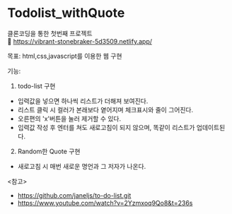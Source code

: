 # Todolist_withQuote
클론코딩을 통한 첫번째 프로젝트</br>
:link: https://vibrant-stonebraker-5d3509.netlify.app/

목표: html,css,javascript를 이용한 웹 구현

기능:
1) todo-list 구현
- 입력값을 넣으면 하나씩 리스트가 더해져 보여진다.
- 리스트 클릭 시 컬러가 본래보다 옅어지며 체크표시와 줄이 그어진다.
- 오른편의 'x'버튼을 눌러 제거할 수 있다.
- 입력값 작성 후 엔터를 쳐도 새로고침이 되지 않으며, 똑같이 리스트가 업데이트된다.
2) Random한 Quote 구현
- 새로고침 시 매번 새로운 명언과 그 저자가 나온다.


<참고>
- https://github.com/janeljs/to-do-list.git
- https://www.youtube.com/watch?v=2Yzmxoq9Qo8&t=236s
